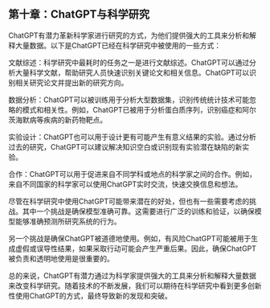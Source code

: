 ## 第十章：ChatGPT与科学研究

ChatGPT有潜力革新科学家进行研究的方式，为他们提供强大的工具来分析和解释大量数据。以下是ChatGPT已经在科学研究中被使用的一些方式：

文献综述：科学研究中最耗时的任务之一是进行文献综述。ChatGPT可以通过分析大量科学文献，帮助研究人员快速识别关键论文和相关信息。ChatGPT可以识别相关研究论文并提出新的研究方向。

数据分析：ChatGPT可以被训练用于分析大型数据集，识别传统统计技术可能忽略的模式和相关性。例如，ChatGPT已被用于分析蛋白质序列，识别癌症和阿尔茨海默病等疾病的新药物靶点。

实验设计：ChatGPT也可以用于设计更有可能产生有意义结果的实验。通过分析过去的研究，ChatGPT可以建议解决知识空白或识别现有实验潜在缺陷的新实验。

合作：ChatGPT可以用于促进来自不同学科或地点的科学家之间的合作。例如，来自不同国家的科学家可以使用ChatGPT实时交流，快速交换信息和想法。

尽管在科学研究中使用ChatGPT可能带来潜在的好处，但也有一些需要考虑的挑战。其中一个挑战是确保模型准确可靠。这需要进行广泛的训练和验证，以确保模型能够准确预测所研究系统的行为。

另一个挑战是确保ChatGPT被道德地使用。例如，有风险ChatGPT可能被用于生成虚假或误导性结果，如果采取行动可能会产生严重后果。因此，确保ChatGPT被负责和透明地使用是很重要的。

总的来说，ChatGPT有潜力通过为科学家提供强大的工具来分析和解释大量数据来改变科学研究。随着技术的不断发展，我们可以期待在科学研究中看到更多创新性使用ChatGPT的方式，最终导致新的发现和突破。
